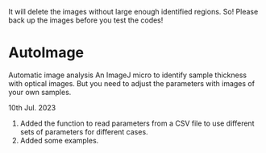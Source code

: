 It will delete the images without large enough identified regions. So! Please back up the images before you test the codes!

# AutoImage
Automatic image analysis
An ImageJ micro to identify sample thickness with optical images. But you need to adjust the parameters with images of your own samples.

10th Jul. 2023 
  1. Added the function to read parameters from a CSV file to use different sets of parameters for different cases.
  2. Added some examples.
